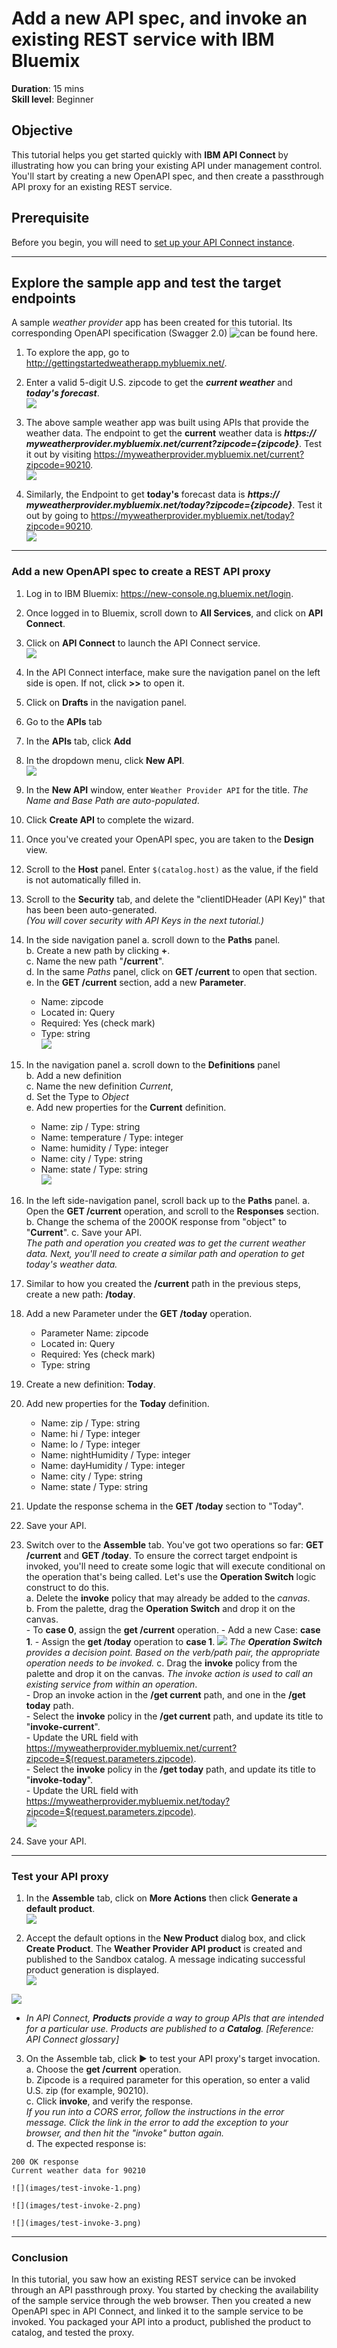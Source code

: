 # Add a new API spec, and invoke an existing REST service with IBM Bluemix  
**Duration**: 15 mins  
**Skill level**: Beginner  

## Objective
This tutorial helps you get started quickly with **IBM API Connect** by illustrating how you can bring your existing API under management control. You'll start by creating a new OpenAPI spec, and then create a passthrough API proxy for an existing REST service.  

## Prerequisite
Before you begin, you will need to <a href="https://github.com/ibm-apiconnect/getting-started/tree/master/bluemix/0-prereq" target="blank">set up your API Connect instance</a>.  

---


## Explore the sample app and test the target endpoints
A sample _weather provider_ app has been created for this tutorial. Its corresponding OpenAPI specification (Swagger 2.0)  ![can be found here](https://raw.githubusercontent.com/ibm-apiconnect/getting-started/master/bluemix/1a/weather-provider-api_1.0.0.yaml).  
1. To explore the app, go to http://gettingstartedweatherapp.mybluemix.net/.  
2. Enter a valid 5-digit U.S. zipcode to get the _**current weather**_ and _**today's forecast**_.  
![](images/explore-weatherapp-1.png)

3. The above sample weather app was built using APIs that provide the weather data. The endpoint to get the **current** weather data is _**https:// myweatherprovider<span></span>.mybluemix.net/current?zipcode={zipcode}**_. Test it out by visiting https://myweatherprovider.mybluemix.net/current?zipcode=90210.  
  ![](images/explore-weatherapp-2.png)

4. Similarly, the Endpoint to get **today's** forecast data is _**https:// myweatherprovider<span></span>.mybluemix.net/today?zipcode={zipcode}**_. Test it out by going to https://myweatherprovider.mybluemix.net/today?zipcode=90210.  
  ![](images/explore-weatherapp-3.png)


---

### Add a new OpenAPI spec to create a REST API proxy  
1. Log in to IBM Bluemix: https://new-console.ng.bluemix.net/login.
2. Once logged in to Bluemix, scroll down to **All Services**, and click on **API Connect**. 
3. Click on **API Connect** to launch the API Connect service.  
  ![](images/bluemix-launch-apic.png)    
  
4. In the API Connect interface, make sure the navigation panel on the left side is open. If not, click **>>** to open it.  
5. Click on **Drafts** in the navigation panel.   
6. Go to the **APIs** tab
7. In the **APIs** tab, click **Add**

8. In the dropdown menu, click **New API**.    
  ![](images/create-new-1.png)  
  
9. In the **New API** window, enter ```Weather Provider API``` for the title.
_The Name and Base Path are auto-populated_.  
10. Click **Create API** to complete the wizard.  
11. Once you've created your OpenAPI spec, you are taken to the **Design** view. 
12. Scroll to the **Host** panel. Enter ```$(catalog.host)``` as the value, if the field is not automatically filled in.  

13. Scroll to the **Security** tab, and delete the "clientIDHeader (API Key)" that has been been auto-generated.  
_(You will cover security with API Keys in the next tutorial.)_  

14. In the side navigation panel
    a. scroll down to the **Paths** panel.   
    b. Create a new path by clicking **+**.   
    c. Name the new path "**/current**".  
    d. In the same *Paths* panel, click on **GET /current** to open that section.    
    e. In the **GET /current** section, add a new **Parameter**.   
      - Name: zipcode  
      - Located in: Query  
      - Required: Yes (check mark)  
      - Type: string   
    ![](images/path-current-1.png)   
        

15. In the navigation panel 
    a. scroll down to the **Definitions** panel   
    b. Add a new definition  
    c. Name the new definition _Current_,  
    d. Set the Type to _Object_  
    e. Add new properties for the **Current** definition.    
       - Name: zip         /  Type: string   
       - Name: temperature /  Type: integer   
       - Name: humidity    /  Type: integer   
       - Name: city        /  Type: string   
       - Name: state       /  Type: string   
    ![](images/definition-current-1.png)   
     

16. In the left side-navigation panel, scroll back up to the **Paths** panel.
  a. Open the **GET /current** operation, and scroll to the **Responses** section.
  b. Change the schema of the 200OK response from "object" to "**Current**".
  c. Save your API.  
_The path and operation you created was to get the current weather data. Next, you'll need to create a similar path and operation to get today's weather data._  

17. Similar to how you created the **/current** path in the previous steps, create a new path: **/today**.
18. Add a new Parameter under the **GET /today** operation.
    - Parameter Name: zipcode
    - Located in: Query
    - Required: Yes (check mark)
    - Type: string  

19. Create a new definition: **Today**.
20. Add new properties for the **Today** definition.
    - Name: zip / Type: string
    - Name: hi / Type: integer
    - Name: lo / Type: integer
    - Name: nightHumidity / Type: integer
    - Name: dayHumidity / Type: integer
    - Name: city / Type: string
    - Name: state / Type: string
21. Update the response schema in the **GET /today** section to "Today".
22. Save your API.

23. Switch over to the **Assemble** tab. You've got two operations so far: **GET /current** and **GET /today**. To ensure the correct target endpoint is invoked, you'll need to create some logic that will execute conditional on the operation that's being called. Let's use the **Operation Switch** logic construct to do this.  
    a. Delete the **invoke** policy that may already be added to the _canvas_.  
    b. From the palette, drag the **Operation Switch** and drop it on the canvas.  
        - To **case 0**, assign the **get /current** operation.
        - Add a new Case: **case 1**.
        - Assign the **get /today** operation to **case 1**.
        ![](images/assemble-1.png)
        _The **Operation Switch** provides a decision point. Based on the verb/path pair, the appropriate operation needs to be invoked._
    c. Drag the **invoke** policy from the palette and drop it on the canvas. _The invoke action is used to call an existing service from within an operation_.  
        - Drop an invoke action in the **/get current** path, and one in the **/get today** path.   
        - Select the **invoke** policy in the **/get current** path, and update its title to "**invoke-current**".  
        - Update the URL field with https://myweatherprovider.mybluemix.net/current?zipcode=$(request.parameters.zipcode).  
        - Select the **invoke** policy in the **/get today** path, and update its title to "**invoke-today**".  
        - Update the URL field with https://myweatherprovider.mybluemix.net/today?zipcode=$(request.parameters.zipcode).  
        ![](images/assemble-2.png)

24. Save your API.

---

### Test your API proxy
1. In the **Assemble** tab, click on **More Actions** then click **Generate a default product**.  
   ![](/bluemix/1a/images/generate-default-product-1.png) 

2. Accept the default options in the **New Product** dialog box, and click **Create Product**. The **Weather Provider API product** is created and published to the Sandbox catalog. A message indicating successful product generation is displayed.  
  ![](/bluemix/1a/images/generate-default-product-2.png)  
  
  ![](/bluemix/1a/images/generate-default-product-3.png) 

  - _In API Connect, **Products** provide a way to group APIs that are intended for a particular use. Products are published to a **Catalog**. [Reference: API Connect glossary]_

3. On the Assemble tab, click ► to test your API proxy's target invocation.  
  a. Choose the **get /current** operation.  
  b. Zipcode is a required parameter for this operation, so enter a valid U.S. zip (for example, 90210).  
  c. Click **invoke**, and verify the response.  
  _If you run into a CORS error, follow the instructions in the error message. Click the link in the error to add the exception to your browser, and then hit the "invoke" button again._  
  d. The expected response is:  
  ```
  200 OK response
  Current weather data for 90210  
  ```
  
    ![](images/test-invoke-1.png)  

    ![](images/test-invoke-2.png)  

    ![](images/test-invoke-3.png)

---


### Conclusion
In this tutorial, you saw how an existing REST service can be invoked through an API passthrough proxy. You started by checking the availability of the sample service through the web browser. Then you created a new OpenAPI spec in API Connect, and linked it to the sample service to be invoked. You packaged your API into a product, published the product to catalog, and tested the proxy.
